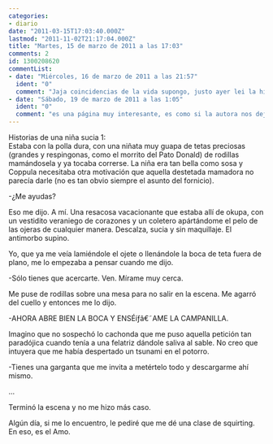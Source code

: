 ```yaml
---
categories:
- diario
date: "2011-03-15T17:03:40.000Z"
lastmod: "2011-11-02T21:17:04.000Z"
title: "Martes, 15 de marzo de 2011 a las 17:03"
comments: 2
id: 1300208620
commentList:
- date: "Miércoles, 16 de marzo de 2011 a las 21:57"
  ident: "0"
  comment: "Jaja coincidencias de la vida supongo, justo ayer lei la historia en el blog de Dirty Liz!\n\n(El cual recomiendo a todos por cierto: dirtyliz.sinbraguita.com"
- date: "Sábado, 19 de marzo de 2011 a las 1:05"
  ident: "0"
  comment: "es una página muy interesante, es como si la autora nos dejase ver los entresijos de su mente xDD"
---
```


Historias de una niña sucia 1:  
Estaba con la polla dura, con una niñata muy guapa de tetas preciosas (grandes y respingonas, como el morrito del Pato Donald) de rodillas mamándosela y ya tocaba correrse. La niña era tan bella como sosa y Coppula necesitaba otra motivación que aquella destetada mamadora no parecía darle (no es tan obvio siempre el asunto del fornicio).  
  
-¿Me ayudas?  
  
Eso me dijo. A mí. Una resacosa vacacionante que estaba allí de okupa, con un vestidito veraniego de corazones y un coletero apártándome el pelo de las ojeras de cualquier manera. Descalza, sucia y sin maquillaje. El antimorbo supino.  
  
Yo, que ya me veía lamiéndole el ojete o llenándole la boca de teta fuera de plano, me lo empezaba a pensar cuando me dijo.  
  
-Sólo tienes que acercarte. Ven. Mírame muy cerca.  
  
Me puse de rodillas sobre una mesa para no salir en la escena. Me agarró del cuello y entonces me lo dijo.  
  
-AHORA ABRE BIEN LA BOCA Y ENSÉíƒâ€˜AME LA CAMPANILLA.   
  
Imagino que no sospechó lo cachonda que me puso aquella petición tan paradójica cuando tenía a una felatriz dándole saliva al sable. No creo que intuyera que me había despertado un tsunami en el potorro.   
  
-Tienes una garganta que me invita a metértelo todo y descargarme ahí mismo.  
  
...  
  
Terminó la escena y no me hizo más caso.  
  
Algún día, si me lo encuentro, le pediré que me dé una clase de squirting. En eso, es el Amo.